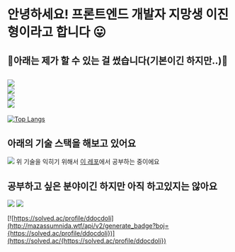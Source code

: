 # 안녕하세요! 프론트엔드 개발자 지망생 이진형이라고 합니다 😛

## 🐳아래는 제가 할 수 있는 걸 썼습니다(기본이긴 하지만..)🐳
<img src="https://img.shields.io/badge/java-007396?style=for-the-badge&logo=java&logoColor=white"><br>
<img src="https://img.shields.io/badge/html5-E34F26?style=for-the-badge&logo=html5&logoColor=white"><br>
<img src="https://img.shields.io/badge/css-1572B6?style=for-the-badge&logo=css3&logoColor=white"><br>
<img src="https://img.shields.io/badge/javascript-F7DF1E?style=for-the-badge&logo=javascript&logoColor=black"><br>
--

[![Top Langs](https://github-readme-stats.vercel.app/api/top-langs/?username=Jinnyzinny)](https://github.com/Jinnyzinny/github-readme-stats)


## 아래의 기술 스택을 해보고 있어요

<img src="https://img.shields.io/badge/react-61DAFB?style=for-the-badge&logo=react&logoColor=black">
위 기술을 익히기 위해서 <a href="https://github.com/Jinnyzinny/Do-it-React-Study">이 레포</a>에서 공부하는 중이에요

## 공부하고 싶은 분야이긴 하지만 아직 하고있지는 않아요
<img src="https://img.shields.io/badge/vue.js-4FC08D?style=for-the-badge&logo=vue.js&logoColor=white">
<img src="https://img.shields.io/badge/angular.js-DD0031?style=for-the-badge&logo=angularjs&logoColor=white">

[![https://solved.ac/profile/ddocdoli](http://mazassumnida.wtf/api/v2/generate_badge?boj={https://solved.ac/profile/ddocdoli})](https://solved.ac/{https://solved.ac/profile/ddocdoli})
